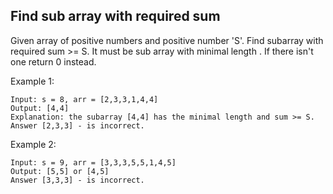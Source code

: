 ## Find sub array with required sum

Given array of positive numbers and positive number 'S'.
Find subarray with required sum >= S. It must be sub array with minimal length .
If there isn't one return 0 instead.

Example 1: 
```
Input: s = 8, arr = [2,3,3,1,4,4]
Output: [4,4]
Explanation: the subarray [4,4] has the minimal length and sum >= S.
Answer [2,3,3] - is incorrect.
```

Example 2: 
```
Input: s = 9, arr = [3,3,3,5,5,1,4,5]
Output: [5,5] or [4,5]
Answer [3,3,3] - is incorrect.
```
